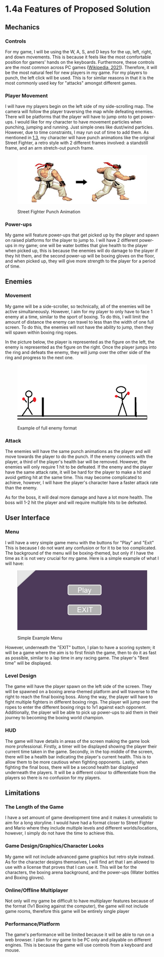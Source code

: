 # 1.4a Features of Proposed Solution

## Mechanics

### Controls

For my game, I will be using the W, A, S, and D keys for the up, left, right, and down movements. This is because it feels like the most comfortable position for gamers' hands on the keyboards. Furthermore, these controls are the most common across PC games ([Wikipedia, 2021](../reference-list.md)). Therefore, it will be the most natural feel for new players in my game. For my players to punch, the left click will be used. This is for similar reasons in that it is the most commonly used key for "attacks" amongst different games.

### Player Movement

I will have my players begin on the left side of my side-scrolling map. The camera will follow the player traversing the map while defeating enemies. There will be platforms that the player will have to jump onto to get power-ups. I would like for my character to have movement particles when punching, jumping and running. Just simple ones like dust/wind particles. However, due to time constraints, I may run out of time to add them. As mentioned in [1.3](1.3-research-the-problem.md),  my character will have punch animations like the original Street Fighter, a retro style with 2 different frames involved: a standstill frame, and an arm stretch-out punch frame.

<figure><img src="../.gitbook/assets/image (1) (1) (1) (1) (1) (1).png" alt=""><figcaption><p>Street Fighter Punch Animation</p></figcaption></figure>

### Power-ups

My game will feature power-ups that get picked up by the player and spawn on raised platforms for the player to jump to. I will have 2 different power-ups in my game; one will be water bottles that give health to the player when picked up, this is because the enemies will do damage to the player if they hit them, and the second power-up will be boxing gloves on the floor, and when picked up, they will give more strength to the player for a period of time.

## Enemies

### Movement

My game will be a side-scroller, so technically, all of the enemies will be active simultaneously. However, I aim for my player to only have to face 1 enemy at a time, similar to the sport of boxing. To do this, I will limit the amount of distance the enemy can travel to less than the width of one full screen. To do this, the enemies will not have the ability to jump, then they will spawn within boxing ring ropes.

In the picture below, the player is represented as the figure on the left, the enemy is represented as the figure on the right. Once the player jumps into the ring and defeats the enemy, they will jump over the other side of the ring and progress to the next one.

<figure><img src="../.gitbook/assets/image (2) (1) (1) (1) (1).png" alt=""><figcaption><p>Example of full enemy format</p></figcaption></figure>

### Attack

The enemies will have the same punch animations as the player and will move towards the player to do the punch. If the enemy connects with the player, a third of the player's health bar will be removed. However, the enemies will only require 1 hit to be defeated. If the enemy and the player have the same attack rate, it will be hard for the player to make a hit and avoid getting hit at the same time. This may become complicated to achieve, however, I will have the player's character have a faster attack rate than the enemy.

As for the boss, it will deal more damage and have a lot more health. The boss will 1-2 hit the player and will require multiple hits to be defeated.

## User Interface

### Menu

I will have a very simple game menu with the buttons for "Play" and "Exit" This is because I do not want any confusion or for it to be too complicated. The background of the menu will be boxing-themed, but only if I have the time as it is not very crucial for my game. Here is a simple example of what I will have:

<figure><img src="../.gitbook/assets/image (3) (1) (1) (1).png" alt=""><figcaption><p>Simple Example Menu</p></figcaption></figure>

However, underneath the "EXIT" button, I plan to have a scoring system; it will be a game where the aim is to first finish the game, then to do it as fast as possible, similar to a lap time in any racing game. The player's "Best time" will be displayed.

### Level Design

The game will have the player spawn on the left side of the screen. They will be spawned on a boxing arena-themed platform and will traverse to the right to reach the final boxing boss. Along the way, the player will have to fight multiple fighters in different boxing rings. The player will jump over the ropes to enter the different boxing rings to 1v1 against each opponent. Additionally, the player will be able to pick up power-ups to aid them in their journey to becoming the boxing world champion.&#x20;

### HUD

The game will have details in areas of the screen making the game look more professional. Firstly, a timer will be displayed showing the player their current time taken in the game. Secondly, in the top middle of the screen, there will be a health bar indicating the player's current health. This is to allow them to be more cautious when fighting opponents. Lastly, when fighting the final boss, there will be a second health bar displayed underneath the players. It will be a different colour to differentiate from the players so there is no confusion for my players.

## Limitations

### The Length of the Game

I have a set amount of game development time and it makes it unrealistic to aim for a long storyline. I would have had a format closer to Street Fighter and Mario where they include multiple levels and different worlds/locations, however, I simply do not have the time to achieve this.

### Game Design/Graphics/Character Looks

My game will not include advanced game graphics but retro style instead. As for the character designs themselves, I will find art that I am allowed to use with a license that proves that I can use it. This will be for the characters, the boxing arena background, and the power-ups (Water bottles and Boxing gloves).

### Online/Offline Multiplayer

Not only will my game be difficult to have multiplayer features because of the format (1v1 Boxing against the computer), the game will not include game rooms, therefore this game will be entirely single player

### Performance/Platform

The game's performance will be limited because it will be able to run on a web browser. I plan for my game to be PC only and playable on different engines. This is because the game will use controls from a keyboard and mouse.
